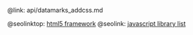 @link: api/datamarks_addcss.md

@seolinktop: [html5 framework](https://webix.com)
@seolink: [javascript library list](https://webix.com/widget/list/)